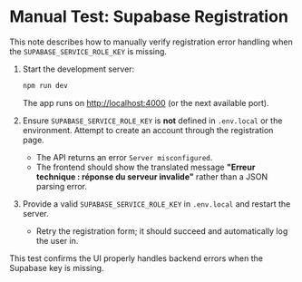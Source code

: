 # Manual Test: Supabase Registration

This note describes how to manually verify registration error handling when the `SUPABASE_SERVICE_ROLE_KEY` is missing.

1. Start the development server:
   ```bash
   npm run dev
   ```
   The app runs on [http://localhost:4000](http://localhost:4000) (or the next available port).

2. Ensure `SUPABASE_SERVICE_ROLE_KEY` is **not** defined in `.env.local` or the environment. Attempt to create an account through the registration page.
   - The API returns an error `Server misconfigured`.
   - The frontend should show the translated message **"Erreur technique : réponse du serveur invalide"** rather than a JSON parsing error.

3. Provide a valid `SUPABASE_SERVICE_ROLE_KEY` in `.env.local` and restart the server.
   - Retry the registration form; it should succeed and automatically log the user in.

This test confirms the UI properly handles backend errors when the Supabase key is missing.
